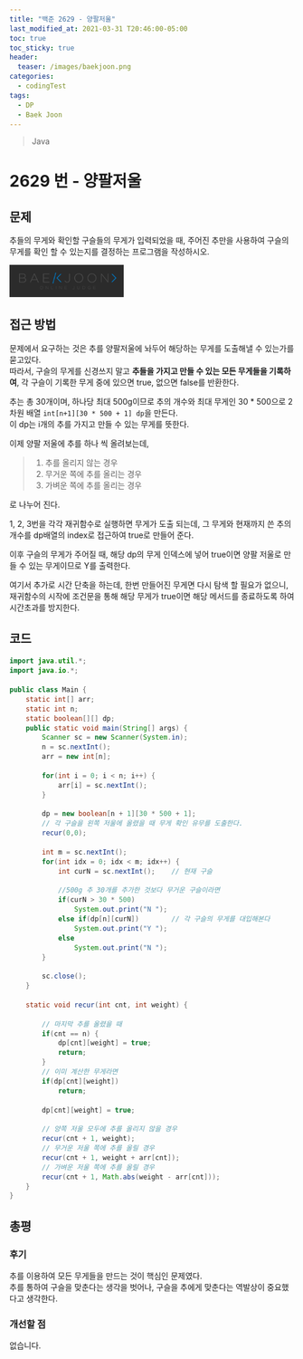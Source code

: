 ```yaml
---
title: "백준 2629 - 양팔저울"
last_modified_at: 2021-03-31 T20:46:00-05:00
toc: true
toc_sticky: true
header:
  teaser: /images/baekjoon.png
categories: 
  - codingTest
tags:
  - DP
  - Baek Joon
---
```


> Java

2629 번 - 양팔저울
=============
 
## 문제

추들의 무게와 확인할 구슬들의 무게가 입력되었을 때, 주어진 추만을 사용하여 구슬의 무게를 확인 할 수 있는지를 결정하는 프로그램을 작성하시오.  
  
[<img src="/images/baekjoon.png" width="40%" height="40%">](https://www.acmicpc.net/problem/2629)  

## 접근 방법

문제에서 요구하는 것은 추를 양팔저울에 놔두어 해당하는 무게를 도출해낼 수 있는가를 묻고있다.  
따라서, 구슬의 무게를 신경쓰지 말고 **추들을 가지고 만들 수 있는 모든 무게들을 기록하여**, 각 구슬이 기록한 무게 중에 있으면 true, 없으면 false를 반환한다.  

추는 총 30개이며, 하나당 최대 500g이므로 추의 개수와 최대 무게인 30 * 500으로 2차원 배열 `int[n+1][30 * 500 + 1] dp`을 만든다.  
이 dp는 i개의 추를 가지고 만들 수 있는 무게를 뜻한다.  

이제 양팔 저울에 추를 하나 씩 올려보는데,  
> 1. 추를 올리지 않는 경우  
> 2. 무거운 쪽에 추를 올리는 경우  
> 3. 가벼운 쪽에 추를 올리는 경우  

로 나누어 진다.  

1, 2, 3번을 각각 재귀함수로 실행하면 무게가 도출 되는데, 그 무게와 현재까지 쓴 추의 개수를 dp배열의 index로 접근하여 true로 만들어 준다.  

이후 구슬의 무게가 주어질 때, 해당 dp의 무게 인덱스에 넣어 true이면 양팔 저울로 만들 수 있는 무게이므로 Y를 출력한다.  

여기서 추가로 시간 단축을 하는데, 한번 만들어진 무게면 다시 탐색 할 필요가 없으니, 재귀함수의 시작에 조건문을 통해 해당 무게가 true이면 해당 메서드를 종료하도록 하여 시간초과를 방지한다.  

## 코드
```java
import java.util.*;
import java.io.*;

public class Main {
	static int[] arr;
	static int n;
	static boolean[][] dp;
	public static void main(String[] args) {
		Scanner sc = new Scanner(System.in);
		n = sc.nextInt();
		arr = new int[n];
		
		for(int i = 0; i < n; i++) {
			arr[i] = sc.nextInt();
		}
		
		dp = new boolean[n + 1][30 * 500 + 1];
		// 각 구슬을 왼쪽 저울에 올렸을 때 무게 확인 유무를 도출한다.
		recur(0,0);
		
		int m = sc.nextInt();
		for(int idx = 0; idx < m; idx++) {
			int curN = sc.nextInt();	// 현재 구슬
			
			//500g 추 30개를 추가한 것보다 무거운 구슬이라면
			if(curN > 30 * 500)
				System.out.print("N ");
			else if(dp[n][curN])		// 각 구슬의 무게를 대입해본다
				System.out.print("Y ");
			else
				System.out.print("N ");
		}
		
		sc.close();
	}
	
	static void recur(int cnt, int weight) {
		
		// 마지막 추를 올렸을 때
		if(cnt == n) {
			dp[cnt][weight] = true;
			return;
		}
		// 이미 계산한 무게라면
		if(dp[cnt][weight])
			return;
		
		dp[cnt][weight] = true;
		
		// 양쪽 저울 모두에 추를 올리지 않을 경우
		recur(cnt + 1, weight);
		// 무거운 저울 쪽에 추를 올릴 경우
		recur(cnt + 1, weight + arr[cnt]);
		// 가벼운 저울 쪽에 추를 올릴 경우
		recur(cnt + 1, Math.abs(weight - arr[cnt]));
	}
}
```

## 총평
### 후기
추를 이용하여 모든 무게들을 만드는 것이 핵심인 문제였다.  
추를 통하여 구슬을 맞춘다는 생각을 벗어나, 구슬을 추에게 맞춘다는 역발상이 중요했다고 생각한다.

### 개선할 점
없습니다.

<!-- ★
<img src="/images/codingTest/bj/문제번호.PNG" width="40%" height="40%">  

-->